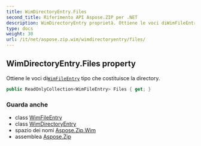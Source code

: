 ```yaml
---
title: WimDirectoryEntry.Files
second_title: Riferimento API Aspose.ZIP per .NET
description: WimDirectoryEntry proprietà. Ottiene le voci diWimFileEntry tipo che costituisce la directory.
type: docs
weight: 30
url: /it/net/aspose.zip.wim/wimdirectoryentry/files/
---
```

## WimDirectoryEntry.Files property

Ottiene le voci di[`WimFileEntry`](../../wimfileentry/) tipo che costituisce la directory.

```csharp
public ReadOnlyCollection<WimFileEntry> Files { get; }
```

### Guarda anche

* class [WimFileEntry](../../wimfileentry/)
* class [WimDirectoryEntry](../)
* spazio dei nomi [Aspose.Zip.Wim](../../wimdirectoryentry/)
* assemblea [Aspose.Zip](../../../)


